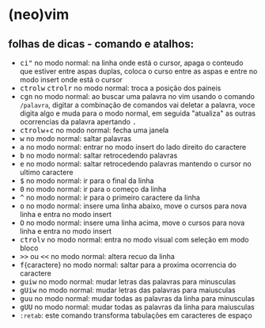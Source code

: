 (neo)vim
=============

folhas de dicas - comando e atalhos:
------------------------------------
* <kbd>c</kbd><kbd>i</kbd><kbd>"</kbd> no modo normal: na linha onde
está o cursor, apaga o conteudo que estiver entre aspas duplas, coloca
o curso entre as aspas e entre no modo insert
onde está o cursor
* <kbd>ctrol</kbd><kbd>w</kbd> <kbd>ctrol</kbd><kbd>r</kbd> no modo normal: troca a posição dos paineis
* <kbd>c</kbd><kbd>g</kbd><kbd>n</kbd> no modo normal: ao buscar uma palavra no vim usando o comando ```/palavra```,
digitar a combinação de comandos vai deletar a palavra, voce digita algo e muda para o modo normal,
em seguida "atualiza" as outras ocorrencias da palavra apertando <kbd>.</kbd>
* <kbd>ctrol</kbd><kbd>w</kbd>+<kbd>c</kbd> no modo normal: fecha uma janela
* <kbd>w</kbd> no modo normal: saltar palavras
* <kbd>a</kbd> no modo normal: entrar no modo insert do lado direito do caractere
* <kbd>b</kbd> no modo normal: saltar retrocedendo palavras
* <kbd>e</kbd> no modo normal: saltar retrocedendo palavras mantendo o cursor no ultimo caractere
* <kbd>$</kbd> no modo normal: ir para o final da linha
* <kbd>0</kbd> no modo normal: ir para o começo da linha
* <kbd>^</kbd> no modo normal: ir para o primeiro caractere da linha
* <kbd>o</kbd> no modo normal: insere uma linha abaixo, move o cursos para nova linha e entra no modo insert
* <kbd>O</kbd> no modo normal: insere uma linha acima, move o cursos para nova linha e entra no modo insert
* <kbd>ctrol</kbd><kbd>v</kbd> no modo normal: entra no modo visual com seleção em modo bloco
* <kbd>>></kbd> ou <kbd><<</kbd> no modo normal: altera recuo da linha
* <kbd>f</kbd>{caractere} no modo normal: saltar para a proxima ocorrencia do caractere
* <kbd>g</kbd><kbd>u</kbd><kbd>i</kbd><kbd>w</kbd> no modo normal: mudar letras das palavras para minusculas
* <kbd>g</kbd><kbd>U</kbd><kbd>i</kbd><kbd>w</kbd> no modo normal: mudar letras das palavras para maiusculas
* <kbd>g</kbd><kbd>u</kbd><kbd>u</kbd> no modo normal: mudar todas as palavras da linha para minusculas
* <kbd>g</kbd><kbd>U</kbd><kbd>U</kbd> no modo normal: mudar todas as palavras da linha para maiusculas
* ```:retab```: este comando transforma tabulações em caracteres de espaço
